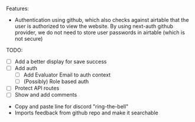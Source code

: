 
Features:
- Authentication using github, which also checks against airtable that the user is authorized to view the website. By using next-auth github provider, we do not need to store user passwords in airtable (which is not secure)

TODO: 
- [ ] Add a better display for save success
- [ ] Add auth
  - [ ] Add Evaluator Email to auth context
  - [ ] (Possibly) Role based auth
- [ ] Protect API routes
- [ ] Show and add comments
- Copy and paste line for discord "ring-the-bell"
- Imports feedback from github repo and make it searchable 